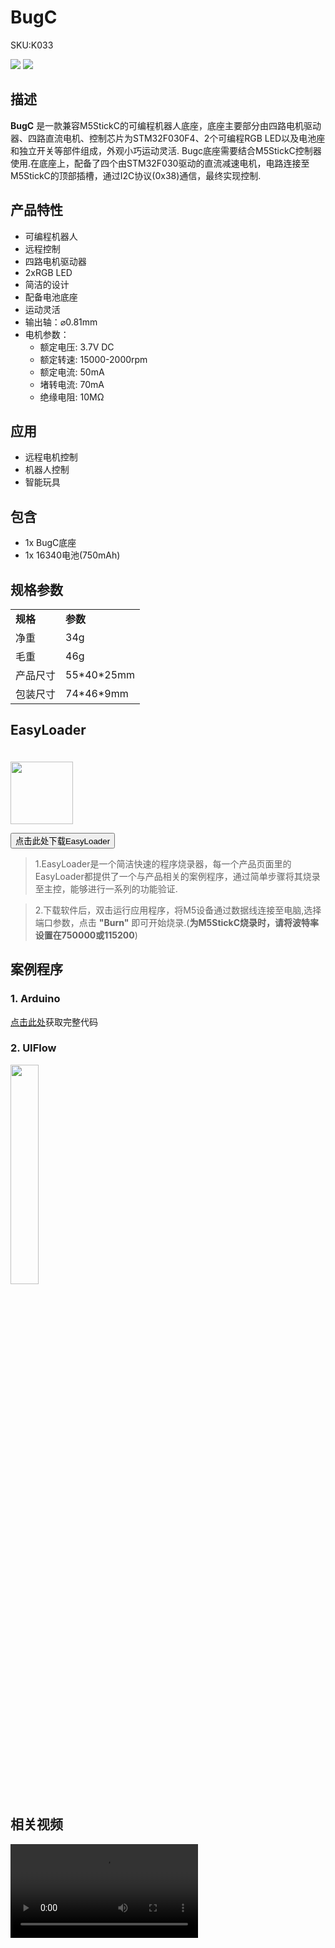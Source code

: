 # BugC

<el-tag effect="plain">SKU:K033</el-tag>

<div class="product_pic"><img src="assets\img\product_pics\hat\bugc_hat\bugc_hat_01.webp"> <img src="assets\img\product_pics\hat\bugc_hat\bugc_hat_02.webp"></div>

## 描述

**BugC** 是一款兼容M5StickC的可编程机器人底座，底座主要部分由四路电机驱动器、四路直流电机、控制芯片为STM32F030F4、2个可编程RGB LED以及电池座和独立开关等部件组成，外观小巧运动灵活.
Bugc底座需要结合M5StickC控制器使用.在底座上，配备了四个由STM32F030驱动的直流减速电机，电路连接至M5StickC的顶部插槽，通过I2C协议(0x38)通信，最终实现控制.

## 产品特性

- 可编程机器人
- 远程控制
- 四路电机驱动器
- 2xRGB LED
- 简洁的设计
- 配备电池底座
- 运动灵活
- 输出轴：⌀0.81mm
- 电机参数：
   - 额定电压: 3.7V DC
   - 额定转速: 15000-2000rpm
   - 额定电流: 50mA
   - 堵转电流: 70mA
   - 绝缘电阻: 10MΩ

## 应用

- 远程电机控制
- 机器人控制
- 智能玩具

## 包含

- 1x BugC底座
- 1x 16340电池(750mAh)

## 规格参数

<table>
   <tr style="font-weight:bold">
      <td>规格</td>
      <td>参数</td>
   </tr>
   <tr>
      <td>净重</td>
      <td>34g</td>
   </tr>
   <tr>
      <td>毛重</td>
      <td>46g</td>
   </tr>
   <tr>
      <td>产品尺寸</td>
      <td>55*40*25mm</td>
   </tr>
   <tr>
      <td>包装尺寸</td>
      <td>74*46*9mm</td>
   </tr>
 </table>

## EasyLoader

<img src="https://m5stack.oss-cn-shenzhen.aliyuncs.com/image/EasyLoader_M5StickC_logo.webp" width="100px" style="margin-top:20px">

<a href="https://m5stack.oss-cn-shenzhen.aliyuncs.com/EasyLoader/HAT/BugC/EasyLoader_BugC.exe"><button type="button" class="btn btn-primary">点击此处下载EasyLoader</button></a>

>1.EasyLoader是一个简洁快速的程序烧录器，每一个产品页面里的EasyLoader都提供了一个与产品相关的案例程序，通过简单步骤将其烧录至主控，能够进行一系列的功能验证.

>2.下载软件后，双击运行应用程序，将M5设备通过数据线连接至电脑,选择端口参数，点击 **"Burn"** 即可开始烧录.(**为M5StickC烧录时，请将波特率设置在750000或115200**)

## 案例程序

### 1. Arduino

[点击此处](https://github.com/m5stack/M5-ProductExampleCodes/tree/master/Hat/BugC/bugC)获取完整代码

### 2. UIFlow

<img src="assets\img\product_pics\hat\bugc_hat\bugc.webp" width="30%" height="30%">

## 相关视频

<video class="video_size" controls>
    <source src="https://m5stack.oss-cn-shenzhen.aliyuncs.com/video/Product_example_video/HAT/bugC.mp4" type="video/mp4">
</video>

<script>

   var purchase_link = 'https://m5stack.com/products/bugc-w-o-m5stickc';

   anchor_search(purchase_link);
   scrollFunc();

</script>